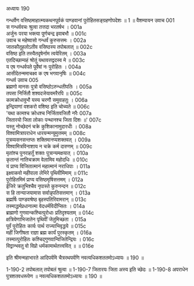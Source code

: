 अध्यायः 190

गन्धर्वेण वसिष्ठमाहात्म्यकथनपूर्वकं पाण्डवानां पुरोहितसङ्ग्रहणोपदेशः ॥ 1 ॥
वैशम्पायन उवाच 	001  
स गन्धर्ववचः श्रुत्वा तत्तदा भरतर्षभ ।	001a  
अर्जुनः परया भक्त्या पूर्णचन्द्र इवाबभौ ॥	001c  
उवाच च महेष्वासो गन्धर्वं कुरुसत्तमः ।	002a  
जातकौतूहलोऽतीव वसिष्ठस्य तपोबलात् ॥	002c  
वसिष्ठ इति तस्यैतदृषेर्नाम त्वयेरितम् ।	003a  
एतदिच्छाम्यहं श्रोतुं यथावत्तद्वदस्व मे ॥	003c  
य एष गन्धर्वपते पूर्वेषां नः पुरोहितः ।	004a  
आसीदेतन्ममाचक्ष्व क एष भगवानृषिः ॥	004c  
गन्धर्व उवाच 	005  
ब्रह्मणो मानसः पुत्रो वसिष्ठोऽरुन्धतीपतिः ।	005a  
तपसा निर्जितौ शश्वदजेयावमरैरपि ॥	005c  
कामक्रोधावुभौ यस्य चरणौ समुवाहतुः ।	006a  
इन्द्रियाणां वशकरो वशिष्ठ इति चोच्यते ॥	006c  
\'यथा कामश्च क्रोधश्च निर्जितावजितौ नरैः	007a  
जितारयो जिता लोकाः पन्थानश्च जिता दिशः ॥\'	007c  
यस्तु नोच्छेदनं चक्रे कुशिकानामुदारधीः ।	008a  
विश्वामित्रापराधेन धारयन्मन्युमुत्तमम् ॥	008c  
पुत्रव्यसनसन्तप्तः शक्तिमानप्यशक्तवत् ।	009a  
विश्वामित्रविनाशाय न चक्रे कर्म दारुणम् ॥	009c  
मृतांश्च पुनराहर्तुं शक्तः पुत्रान्यमक्षयात् ।	010a  
कृतान्तं नातिचक्राम वेलामिव महोदधिः ॥	010c  
यं प्राप्य विजितात्मानं महात्मानं नराधिपाः ।	011a  
इक्ष्वाकवो महीपाला लेभिरे पृथिवीमिमाम् ॥	011c  
पुरोहितमिमं प्राप्य वसिष्ठमृषिसत्तमम् ।	012a  
ईजिरे क्रतुभिश्चैव नृपास्ते कुरुनन्दन ॥	012c  
स हि तान्याजयामास सर्वान्नृपतिसत्तमान् ।	013a  
ब्रह्मर्षिः पाण्डवश्रेष्ठ बृहस्पतिरिवामरान् ॥	013c  
तस्माद्धर्मप्रधानात्मा वेदधर्मविदीप्सितः ।	014a  
ब्राह्मणो गुणवान्कश्चित्पुरोधाः प्रतिदृश्यताम् ॥	014c  
क्षत्रियेणाभिजातेन पृथिवीं जेतुमिच्छता ।	015a  
पूर्वं पुरोहितः कार्यः पार्थ राज्याभिवृद्धये ॥	015c  
महीं जिगीषता राज्ञा ब्रह्म कार्यं पुरस्कृतम् ।	016a  
तस्मात्पुरोहितः कश्चिद्गुणवान्विजितेन्द्रियः ।	016c  
विद्वान्भवतु वो विप्रो धर्मकामार्थतत्त्ववित् ॥ ॥	016e  

इति श्रीमन्महाभारते आदिपर्वमि चैत्ररथपर्वणि नवत्यधिकशततमोऽध्यायः ॥ 190 ॥

1-190-2 तपोबलात् तपोबलं श्रुत्वा ॥ 1-190-7 जितारयः जिता अस्य इति च्छेदः ॥ 1-190-8 अपराधेन पुत्रशतवधरूपेण ॥ नवत्यधिकशततमोऽध्यायः ॥ 190 ॥
